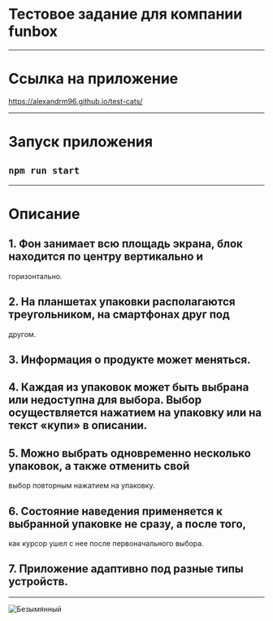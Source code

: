# Тестовое задание для компании funbox
____________________________________________________________________________________________________
# Ссылка на приложение
https://alexandrm96.github.io/test-cats/
____________________________________________________________________________________________________
# Запуск приложения

## `npm run start`
____________________________________________________________________________________________________
# Описание

## 1. Фон занимает всю площадь экрана, блок находится по центру вертикально и 
горизонтально. 
## 2. На планшетах упаковки располагаются треугольником, на смартфонах друг под 
другом. 
## 3. Информация о продукте может меняться. 
## 4. Каждая из упаковок может быть выбрана или недоступна для выбора. Выбор осуществляется нажатием на упаковку или на текст «купи» в описании. 
## 5. Можно выбрать одновременно несколько упаковок, а также отменить свой 
выбор повторным нажатием на упаковку. 
## 6. Состояние наведения применяется к выбранной упаковке не сразу, а после того, 
как курсор ушел с нее после первоначального выбора.
## 7. Приложение адаптивно под разные типы устройств.
____________________________________________________________________________________________________
![Безымянный](https://user-images.githubusercontent.com/91624026/174584650-c7f44834-3db9-4da6-8083-ae22fe4f17fc.png)


